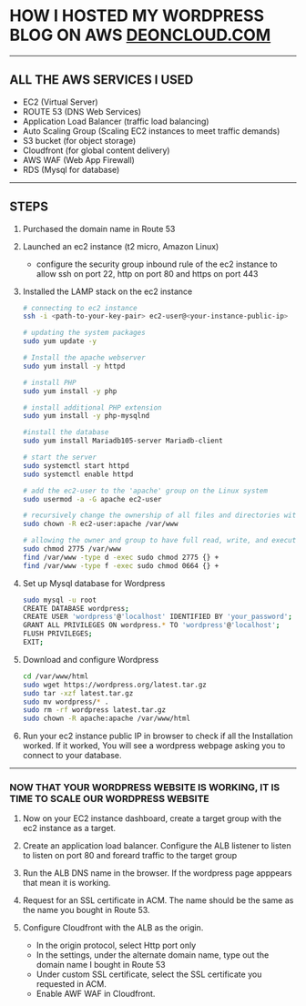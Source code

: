 # HOW I HOSTED MY WORDPRESS BLOG ON AWS [DEONCLOUD.COM](https://deoncloud.com "Deoncloud blog")
--- 

## ALL THE AWS SERVICES I USED 
- EC2 (Virtual Server)
- ROUTE 53 (DNS Web Services)
- Application Load Balancer (traffic load balancing)
- Auto Scaling Group (Scaling EC2 instances to meet traffic demands)
- S3 bucket (for object storage)
- Cloudfront (for global content delivery)
- AWS WAF (Web App Firewall)
- RDS (Mysql for database)

---

## STEPS 

1. Purchased the domain name in Route 53
2. Launched an ec2 instance (t2 micro, Amazon Linux)
   - configure the security group inbound rule of the ec2 instance to allow ssh on port 22, http on port 80 and https on port 443

3. Installed the LAMP stack on the ec2 instance 
   ```bash 
   # connecting to ec2 instance
   ssh -i <path-to-your-key-pair> ec2-user@<your-instance-public-ip>

   # updating the system packages 
   sudo yum update -y

   # Install the apache webserver
   sudo yum install -y httpd

   # install PHP
   sudo yum install -y php 

   # install additional PHP extension
   sudo yum install -y php-mysqlnd

   #install the database 
   sudo yum install Mariadb105-server Mariadb-client

   # start the server
   sudo systemctl start httpd 
   sudo systemctl enable httpd

   # add the ec2-user to the 'apache' group on the Linux system
   sudo usermod -a -G apache ec2-user

   # recursively change the ownership of all files and directories within /var/www to the user ec2-user and the group apache. 
   sudo chown -R ec2-user:apache /var/www
   
   # allowing the owner and group to have full read, write, and execute access.
   sudo chmod 2775 /var/www
   find /var/www -type d -exec sudo chmod 2775 {} +
   find /var/www -type f -exec sudo chmod 0664 {} +

   ```

4. Set up Mysql database for Wordpress 
   ```bash
   sudo mysql -u root
   CREATE DATABASE wordpress;
   CREATE USER 'wordpress'@'localhost' IDENTIFIED BY 'your_password';
   GRANT ALL PRIVILEGES ON wordpress.* TO 'wordpress'@'localhost';
   FLUSH PRIVILEGES;
   EXIT;
   ```
5. Download and configure Wordpress
   ```bash
   cd /var/www/html
   sudo wget https://wordpress.org/latest.tar.gz
   sudo tar -xzf latest.tar.gz
   sudo mv wordpress/* .
   sudo rm -rf wordpress latest.tar.gz
   sudo chown -R apache:apache /var/www/html

   ```
6. Run your ec2 instance public IP in browser to check if all the Installation worked. If it worked, You will see a wordpress webpage asking you to connect to your database. 

---
   
###  NOW THAT YOUR WORDPRESS WEBSITE IS WORKING, IT IS TIME TO SCALE OUR WORDPRESS WEBSITE  
1. Now on your EC2 instance dashboard, create a target group with the ec2 instance as a target. 
   
2. Create an application load balancer. Configure the ALB listener to listen to listen on port 80 and foreard traffic to the target group 
3. Run the ALB DNS name in the browser. If the wordpress page apppears that mean it is working.
4. Request for an SSL certificate in ACM. The name should be the same as the name you bought in Route 53.
   
5. Configure Cloudfront with the ALB as the origin. 
   - In the origin protocol, select Http port only
   - In the settings, under the alternate domain name, type out the domain name I bought in Route 53
   - Under custom SSL certificate, select the SSL certificate you requested in ACM.
   - Enable AWF WAF in Cloudfront.
  


